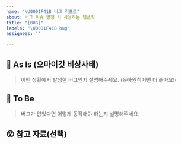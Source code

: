 ```yaml
---
name: "\U0001F41B 버그 리포트"
about: 버그 이슈 발행 시 사용하는 템플릿
title: "[BUG]"
labels: "\U0001F41B bug"
assignees: ''

---
```


## 🤮 As Is (오마이갓 비상사태)
> 어떤 상황에서 발생한 버그인지 설명해주세요. (육하원칙이면 더 좋아요!)

## 🤬 To Be
> 버그가 없었다면 어떻게 동작해야 하는지 설명해주세요.

## 😵 참고 자료(선택)
